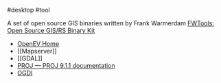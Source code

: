 #desktop #tool 

A set of open source GIS binaries written by Frank Warmerdam
[FWTools: Open Source GIS/RS Binary Kit](http://fwtools.maptools.org/)


- [OpenEV Home](https://openev.sourceforge.net/)
- [[Mapserver]]
- [[GDAL]]
- [PROJ — PROJ 9.1.1 documentation](https://proj.org/)
- [OGDI](https://ogdi.sourceforge.net/)

